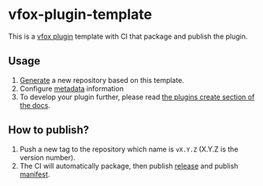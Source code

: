 # vfox-plugin-template

This is a [vfox plugin](https://vfox.dev/plugins/create/howto.html) template with CI that package and publish the plugin.

## Usage

1. [Generate](https://github.com/version-fox/vfox-plugin-template/generate) a new repository based on this template.
2. Configure [metadata](https://github.com/version-fox/vfox-plugin-template/blob/main/metadata.lua) information
3. To develop your plugin further, please read [the plugins create section of the docs](https://vfox.dev/plugins/create/howto.html).


## How to publish?

1. Push a new tag to the repository which name is `vX.Y.Z` (X.Y.Z is the version number).
2. The CI will automatically package, then publish [release](https://github.com/version-fox/vfox-plugin-template/releases/tag/v0.0.1) and publish [manifest](https://github.com/version-fox/vfox-plugin-template/releases/tag/manifest).
